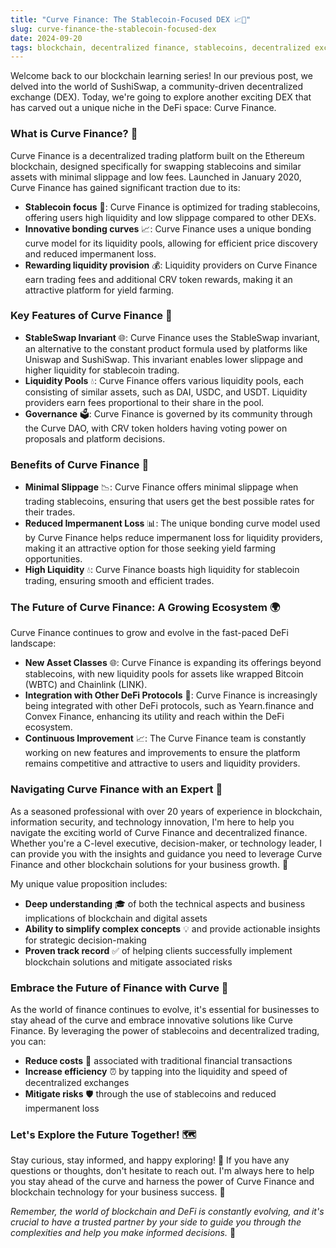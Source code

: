 ```yaml
---
title: "Curve Finance: The Stablecoin-Focused DEX 📈🔵"
slug: curve-finance-the-stablecoin-focused-dex
date: 2024-09-20
tags: blockchain, decentralized finance, stablecoins, decentralized exchange, curve finance
---
```


Welcome back to our blockchain learning series! In our previous post, we delved into the world of SushiSwap, a community-driven decentralized exchange (DEX). Today, we're going to explore another exciting DEX that has carved out a unique niche in the DeFi space: Curve Finance.

### What is Curve Finance? 🔵

Curve Finance is a decentralized trading platform built on the Ethereum blockchain, designed specifically for swapping stablecoins and similar assets with minimal slippage and low fees. Launched in January 2020, Curve Finance has gained significant traction due to its:

- **Stablecoin focus** 🎯: Curve Finance is optimized for trading stablecoins, offering users high liquidity and low slippage compared to other DEXs.
- **Innovative bonding curves** 📈: Curve Finance uses a unique bonding curve model for its liquidity pools, allowing for efficient price discovery and reduced impermanent loss.
- **Rewarding liquidity provision** 💰: Liquidity providers on Curve Finance earn trading fees and additional CRV token rewards, making it an attractive platform for yield farming.

### Key Features of Curve Finance 🔑

- **StableSwap Invariant** 🌐: Curve Finance uses the StableSwap invariant, an alternative to the constant product formula used by platforms like Uniswap and SushiSwap. This invariant enables lower slippage and higher liquidity for stablecoin trading.
- **Liquidity Pools** 💧: Curve Finance offers various liquidity pools, each consisting of similar assets, such as DAI, USDC, and USDT. Liquidity providers earn fees proportional to their share in the pool.
- **Governance** 🗳️: Curve Finance is governed by its community through the Curve DAO, with CRV token holders having voting power on proposals and platform decisions.

### Benefits of Curve Finance 🚀

- **Minimal Slippage** 📉: Curve Finance offers minimal slippage when trading stablecoins, ensuring that users get the best possible rates for their trades.
- **Reduced Impermanent Loss** 📊: The unique bonding curve model used by Curve Finance helps reduce impermanent loss for liquidity providers, making it an attractive option for those seeking yield farming opportunities.
- **High Liquidity** 💧: Curve Finance boasts high liquidity for stablecoin trading, ensuring smooth and efficient trades.

### The Future of Curve Finance: A Growing Ecosystem 🌍

Curve Finance continues to grow and evolve in the fast-paced DeFi landscape:

- **New Asset Classes** 🌐: Curve Finance is expanding its offerings beyond stablecoins, with new liquidity pools for assets like wrapped Bitcoin (WBTC) and Chainlink (LINK).
- **Integration with Other DeFi Protocols** 🔗: Curve Finance is increasingly being integrated with other DeFi protocols, such as Yearn.finance and Convex Finance, enhancing its utility and reach within the DeFi ecosystem.
- **Continuous Improvement** 📈: The Curve Finance team is constantly working on new features and improvements to ensure the platform remains competitive and attractive to users and liquidity providers.

### Navigating Curve Finance with an Expert 🧭

As a seasoned professional with over 20 years of experience in blockchain, information security, and technology innovation, I'm here to help you navigate the exciting world of Curve Finance and decentralized finance. Whether you're a C-level executive, decision-maker, or technology leader, I can provide you with the insights and guidance you need to leverage Curve Finance and other blockchain solutions for your business growth. 💼

My unique value proposition includes:

- **Deep understanding** 🎓 of both the technical aspects and business implications of blockchain and digital assets
- **Ability to simplify complex concepts** 💡 and provide actionable insights for strategic decision-making
- **Proven track record** ✅ of helping clients successfully implement blockchain solutions and mitigate associated risks

### Embrace the Future of Finance with Curve 🚀

As the world of finance continues to evolve, it's essential for businesses to stay ahead of the curve and embrace innovative solutions like Curve Finance. By leveraging the power of stablecoins and decentralized trading, you can:

- **Reduce costs** 💸 associated with traditional financial transactions
- **Increase efficiency** ⏰ by tapping into the liquidity and speed of decentralized exchanges
- **Mitigate risks** 🛡️ through the use of stablecoins and reduced impermanent loss

### Let's Explore the Future Together! 🗺️

Stay curious, stay informed, and happy exploring! 🚀 If you have any questions or thoughts, don't hesitate to reach out. I'm always here to help you stay ahead of the curve and harness the power of Curve Finance and blockchain technology for your business success. 💬

*Remember, the world of blockchain and DeFi is constantly evolving, and it's crucial to have a trusted partner by your side to guide you through the complexities and help you make informed decisions.* 🤝